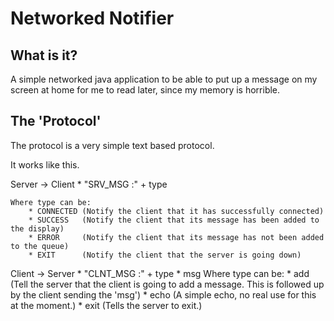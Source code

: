 Networked Notifier
======

What is it?
------
A simple networked java application to be able to put up a message on my screen at home for me to read later, since my memory is horrible.

The 'Protocol'
------

The protocol is a very simple text based protocol.

It works like this.

Server -> Client
	* "SRV_MSG :" + type

	Where type can be:
		* CONNECTED	(Notify the client that it has successfully connected)
		* SUCCESS 	(Notify the client that its message has been added to the display)
		* ERROR		(Notify the client that its message has not been added to the queue)
		* EXIT		(Notify the client that the server is going down)

Client -> Server
	* "CLNT_MSG :" + type
	* msg
	Where type can be:
		* add 		(Tell the server that the client is going to add a message. This is followed up by the client sending the 'msg')
		* echo 		(A simple echo, no real use for this at the moment.)
		* exit 		(Tells the server to exit.)

